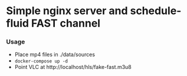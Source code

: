 # Simple nginx server and schedule-fluid FAST channel

### Usage

 - Place mp4 files in ./data/sources
 - `docker-compose up -d`
 - Point VLC at http://localhost/hls/fake-fast.m3u8
